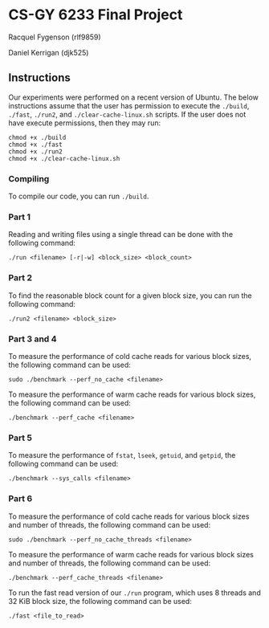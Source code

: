 # CS-GY 6233 Final Project

Racquel Fygenson (rlf9859)

Daniel Kerrigan (djk525)

## Instructions

Our experiments were performed on a recent version of Ubuntu. The below instructions assume that the user has permission to execute the `./build`, `./fast`, `./run2`, and `./clear-cache-linux.sh` scripts. If the user does not have execute permissions, then they may run:

```
chmod +x ./build
chmod +x ./fast
chmod +x ./run2
chmod +x ./clear-cache-linux.sh
```

### Compiling

To compile our code, you can run `./build`.

### Part 1

Reading and writing files using a single thread can be done with the following command:

```
./run <filename> [-r|-w] <block_size> <block_count>
```

### Part 2

To find the reasonable block count for a given block size, you can run the following command:

```
./run2 <filename> <block_size>
```

### Part 3 and 4

To measure the performance of cold cache reads for various block sizes, the following command can be used:

```
sudo ./benchmark --perf_no_cache <filename>
```

To measure the performance of warm cache reads for various block sizes, the following command can be used:

```
./benchmark --perf_cache <filename>
```

### Part 5

To measure the performance of `fstat`, `lseek`, `getuid`, and `getpid`, the following command can be used:

```
./benchmark --sys_calls <filename>
```

### Part 6

To measure the performance of cold cache reads for various block sizes and number of threads, the following command can be used:

```
sudo ./benchmark --perf_no_cache_threads <filename>
```

To measure the performance of warm cache reads for various block sizes and number of threads, the following command can be used:

```
./benchmark --perf_cache_threads <filename>
```

To run the fast read version of our `./run` program, which uses 8 threads and 32 KiB block size, the following command can be used:

```
./fast <file_to_read>
```